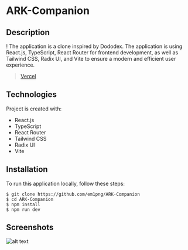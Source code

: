 # ARK-Companion

## Description

! The application is a clone inspired by Dododex. 
The application is using React.js, TypeScript, React Router for frontend development, as well as Tailwind CSS, Radix UI, and Vite to ensure a modern and efficient user experience.

> [Vercel](https://ark-companion.vercel.app/)

## Technologies
Project is created with:
* React.js
* TypeScript
* React Router
* Tailwind CSS
* Radix UI
* Vite

## Installation
To run this application locally, follow these steps:

```
$ git clone https://github.com/em1png/ARK-Companion
$ cd ARK-Companion
$ npm install
$ npm run dev
```

## Screenshots
![alt text](https://i.imgur.com/rCnrLGv.png)


